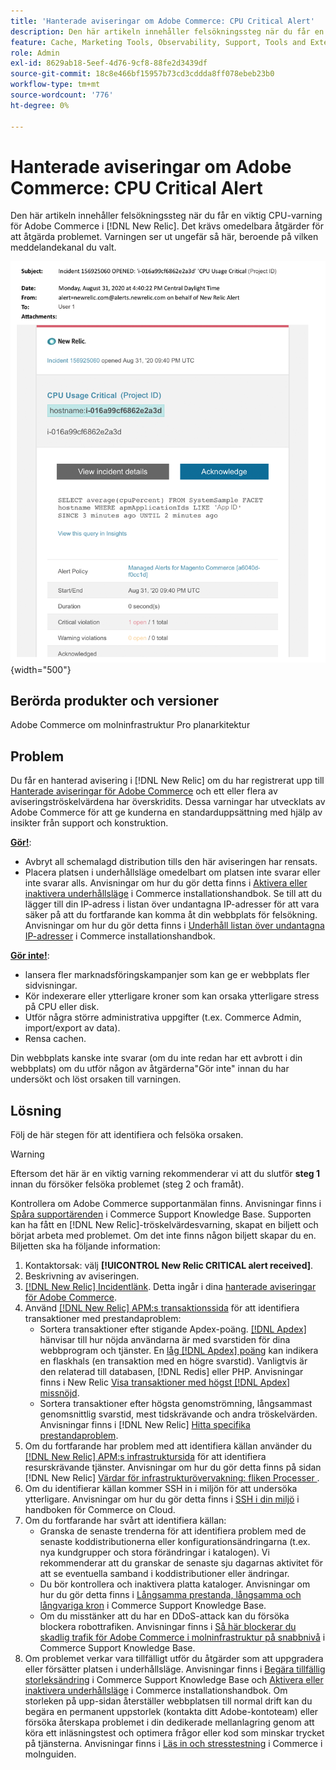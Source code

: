 ```yaml
---
title: 'Hanterade aviseringar om Adobe Commerce: CPU Critical Alert'
description: Den här artikeln innehåller felsökningssteg när du får en viktig CPU-varning för Adobe Commerce i  [!DNL New Relic]. Det krävs omedelbara åtgärder för att åtgärda problemet.
feature: Cache, Marketing Tools, Observability, Support, Tools and External Services
role: Admin
exl-id: 8629ab18-5eef-4d76-9cf8-88fe2d3439df
source-git-commit: 18c8e466bf15957b73cd3cddda8ff078ebeb23b0
workflow-type: tm+mt
source-wordcount: '776'
ht-degree: 0%

---
```


# Hanterade aviseringar om Adobe Commerce: CPU Critical Alert

Den här artikeln innehåller felsökningssteg när du får en viktig CPU-varning för Adobe Commerce i [!DNL New Relic]. Det krävs omedelbara åtgärder för att åtgärda problemet. Varningen ser ut ungefär så här, beroende på vilken meddelandekanal du valt.

![Diskkritisk varning](../../assets/managed-alerts/cpu-critical-magento-managed.png){width="500"}

## Berörda produkter och versioner

Adobe Commerce om molninfrastruktur Pro planarkitektur

## Problem

Du får en hanterad avisering i [!DNL New Relic] om du har registrerat upp till [Hanterade aviseringar för Adobe Commerce](managed-alerts-for-magento-commerce.md) och ett eller flera av aviseringströskelvärdena har överskridits. Dessa varningar har utvecklats av Adobe Commerce för att ge kunderna en standarduppsättning med hjälp av insikter från support och konstruktion.

<u>**Gör!**</u>:

* Avbryt all schemalagd distribution tills den här aviseringen har rensats.
* Placera platsen i underhållsläge omedelbart om platsen inte svarar eller inte svarar alls. Anvisningar om hur du gör detta finns i [Aktivera eller inaktivera underhållsläge](https://experienceleague.adobe.com/en/docs/commerce-operations/installation-guide/tutorials/maintenance-mode) i Commerce installationshandbok. Se till att du lägger till din IP-adress i listan över undantagna IP-adresser för att vara säker på att du fortfarande kan komma åt din webbplats för felsökning. Anvisningar om hur du gör detta finns i [Underhåll listan över undantagna IP-adresser](https://experienceleague.adobe.com/en/docs/commerce-operations/installation-guide/tutorials/maintenance-mode#maintain-the-list-of-exempt-ip-addresses) i Commerce installationshandbok.

<u>**Gör inte!**</u>:

* lansera fler marknadsföringskampanjer som kan ge er webbplats fler sidvisningar.
* Kör indexerare eller ytterligare kroner som kan orsaka ytterligare stress på CPU eller disk.
* Utför några större administrativa uppgifter (t.ex. Commerce Admin, import/export av data).
* Rensa cachen.

Din webbplats kanske inte svarar (om du inte redan har ett avbrott i din webbplats) om du utför någon av åtgärderna&quot;Gör inte&quot; innan du har undersökt och löst orsaken till varningen.

## Lösning

Följ de här stegen för att identifiera och felsöka orsaken.

>[!WARNING]
>
>Eftersom det här är en viktig varning rekommenderar vi att du slutför **steg 1** innan du försöker felsöka problemet (steg 2 och framåt).

Kontrollera om Adobe Commerce supportanmälan finns. Anvisningar finns i [Spåra supportärenden](https://experienceleague.adobe.com/en/docs/commerce-knowledge-base/kb/help-center-guide/magento-help-center-user-guide#track-support-case) i Commerce Support Knowledge Base. Supporten kan ha fått en [!DNL New Relic]-tröskelvärdesvarning, skapat en biljett och börjat arbeta med problemet. Om det inte finns någon biljett skapar du en. Biljetten ska ha följande information:

1. Kontaktorsak: välj **[!UICONTROL New Relic CRITICAL alert received]**.
1. Beskrivning av aviseringen.
1. [[!DNL New Relic] Incidentlänk](https://docs.newrelic.com/docs/alerts-applied-intelligence/new-relic-alerts/alert-incidents/view-violation-event-details-incidents). Detta ingår i dina [hanterade aviseringar för Adobe Commerce](managed-alerts-for-magento-commerce.md).
1. Använd [[!DNL New Relic] APM:s transaktionssida](https://docs.newrelic.com/docs/apm/applications-menu/monitoring/transactions-page-find-specific-performance-problems) för att identifiera transaktioner med prestandaproblem:
   * Sortera transaktioner efter stigande Apdex-poäng. [[!DNL Apdex]](https://docs.newrelic.com/docs/apm/new-relic-apm/apdex/apdex-measure-user-satisfaction) hänvisar till hur nöjda användarna är med svarstiden för dina webbprogram och tjänster. En [låg [!DNL Apdex] poäng](managed-alerts-for-magento-commerce-apdex-warning-alert.md) kan indikera en flaskhals (en transaktion med en högre svarstid). Vanligtvis är den relaterad till databasen, [!DNL Redis] eller PHP. Anvisningar finns i New Relic [Visa transaktioner med högst [!DNL Apdex] missnöjd](https://docs.newrelic.com/docs/apm/new-relic-apm/apdex/view-your-apdex-score#apdex-dissat).
   * Sortera transaktioner efter högsta genomströmning, långsammast genomsnittlig svarstid, mest tidskrävande och andra tröskelvärden. Anvisningar finns i [!DNL New Relic] [Hitta specifika prestandaproblem](https://docs.newrelic.com/docs/apm/applications-menu/monitoring/transactions-page-find-specific-performance-problems).
1. Om du fortfarande har problem med att identifiera källan använder du [[!DNL New Relic] APM:s infrastruktursida](https://docs.newrelic.com/docs/infrastructure/infrastructure-ui-pages/infra-hosts-ui-page) för att identifiera resurskrävande tjänster. Anvisningar om hur du gör detta finns på sidan [!DNL New Relic] [Värdar för infrastrukturövervakning: fliken Processer ](https://docs.newrelic.com/docs/infrastructure/infrastructure-ui-pages/infra-hosts-ui-page/#processes).
1. Om du identifierar källan kommer SSH in i miljön för att undersöka ytterligare. Anvisningar om hur du gör detta finns i [SSH i din miljö](https://experienceleague.adobe.com/docs/commerce-cloud-service/user-guide/develop/secure-connections.html) i handboken för Commerce on Cloud.
1. Om du fortfarande har svårt att identifiera källan:
   * Granska de senaste trenderna för att identifiera problem med de senaste koddistributionerna eller konfigurationsändringarna (t.ex. nya kundgrupper och stora förändringar i katalogen). Vi rekommenderar att du granskar de senaste sju dagarnas aktivitet för att se eventuella samband i koddistributioner eller ändringar.
   * Du bör kontrollera och inaktivera platta kataloger. Anvisningar om hur du gör detta finns i [Långsamma prestanda, långsamma och långvariga kron](https://experienceleague.adobe.com/en/docs/commerce-knowledge-base/kb/troubleshooting/miscellaneous/slow-performance-slow-and-long-running-crons) i Commerce Support Knowledge Base.
   * Om du misstänker att du har en DDoS-attack kan du försöka blockera robottrafiken. Anvisningar finns i [Så här blockerar du skadlig trafik för Adobe Commerce i molninfrastruktur på snabbnivå](https://experienceleague.adobe.com/en/docs/commerce-knowledge-base/kb/how-to/block-malicious-traffic-for-magento-commerce-on-fastly-level) i Commerce Support Knowledge Base.
1. Om problemet verkar vara tillfälligt utför du åtgärder som att uppgradera eller försätter platsen i underhållsläge. Anvisningar finns i [Begära tillfällig storleksändring](https://experienceleague.adobe.com/en/docs/commerce-knowledge-base/kb/how-to/how-to-request-temporary-magento-upsize) i Commerce Support Knowledge Base och [Aktivera eller inaktivera underhållsläge](https://experienceleague.adobe.com/en/docs/commerce-operations/installation-guide/tutorials/maintenance-mode) i Commerce installationshandbok. Om storleken på upp-sidan återställer webbplatsen till normal drift kan du begära en permanent uppstorlek (kontakta ditt Adobe-kontoteam) eller försöka återskapa problemet i din dedikerade mellanlagring genom att köra ett inläsningstest och optimera frågor eller kod som minskar trycket på tjänsterna. Anvisningar finns i [Läs in och stresstestning](https://experienceleague.adobe.com/en/docs/commerce-cloud-service/user-guide/develop/test/staging-and-production#load-and-stress-testing) i Commerce i molnguiden.
